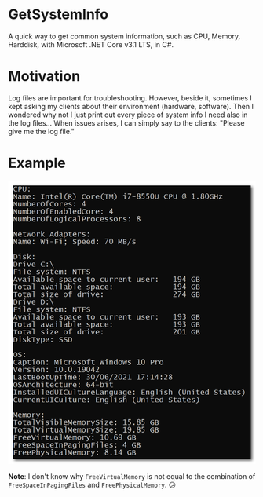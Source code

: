 # GetSystemInfo
A quick way to get common system information, such as CPU, Memory, Harddisk, with Microsoft .NET Core v3.1 LTS, in C#.

# Motivation

Log files are important for troubleshooting. However, beside it, sometimes I kept asking my clients about their environment (hardware, software). Then I wondered why not I just print out every piece of system info I need also in the log files... When issues arises, I can simply say to the clients: "Please give me the log file."

# Example

![Example](ResultExample.png)

**Note**: I don't know why `FreeVirtualMemory` is not equal to the combination of `FreeSpaceInPagingFiles` and `FreePhysicalMemory`. :confused:
